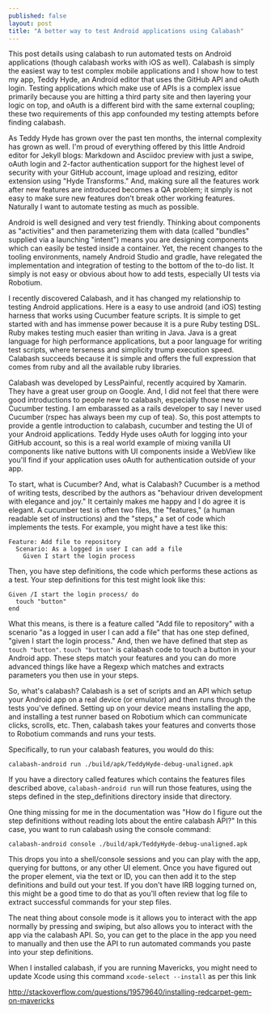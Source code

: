 ```yaml
---
published: false
layout: post
title: "A better way to test Android applications using Calabash"
---
```


This post details using calabash to run automated tests on Android applications (though calabash works with iOS as well). Calabash is simply the easiest way to test complex mobile applications and I show how to test my app, Teddy Hyde, an Android editor that uses the GitHub API and oAuth login. Testing applications which make use of APIs is a complex issue primarily because you are hitting a third party site and then layering your logic on top, and oAuth is a different bird with the same external coupling; these two requirements of this app confounded my testing attempts before finding calabash.

As Teddy Hyde has grown over the past ten months, the internal complexity has grown as well. I'm proud 
of everything offered by this little Android editor for Jekyll blogs: Markdown and Asciidoc preview with just
a swipe, oAuth login and 2-factor authentication support for the highest level of security with 
your GitHub account, image upload and resizing, editor extension using "Hyde Transforms." And, making sure 
all the features work after new features are introduced becomes a QA problem; it simply is not easy to make sure new features
don't break other working features. Naturally I want to automate testing as much as possible.

Android is well designed and very test friendly. Thinking about components as "activities" and then parameterizing them
with data (called "bundles" supplied via a launching "intent") means you are designing components which 
can easily be tested inside a container. Yet, the recent changes to the tooling environments, namely Android Studio and 
gradle, have relegated the implementation and integration of testing to the bottom of the to-do list. It simply
is not easy or obvious about how to add tests, especially UI tests via Robotium. 

I recently discovered Calabash, and it has changed my relationship to testing Android applications. Here is a easy to use android (and iOS) testing harness
that works using Cucumber feature scripts. It is simple to get started with and has immense power because
it is a pure Ruby testing DSL. Ruby makes testing much easier than writing in Java. Java is a great language
for high performance applications, but a poor language for writing test scripts, where terseness and simplicity trump
execution speed. Calabash succeeds because it is simple and offers the full expression that comes from ruby and
all the available ruby libraries.

Calabash was developed by LessPainful, recently acquired by Xamarin. They have a great user group on Google. And, I did not feel that there were good introductions to people new to calabash, especially those new to Cucumber testing. I am
embarassed as a rails developer to say I never used Cucumber (rspec has always been my cup of tea). So, this post 
attempts to provide a gentle introduction to calabash, cucumber and testing the UI of your Android applications. Teddy
Hyde uses oAuth for logging into your GitHub account, so this is a real world example of mixing vanilla UI components
like native buttons with UI components inside a WebView like you'll find if your application uses oAuth for authentication
outside of your app.

To start, what is Cucumber? And, what is Calabash? Cucumber is a method of writing tests, described by the authors as "behaviour driven
development with elegance and joy." It certainly makes me happy and I do agree it is elegant. A cucumber test is often
two files, the "features," (a human readable set of instructions) and the "steps," a set of code which implements the tests. For example, you 
might have a test like this:

    Feature: Add file to repository
      Scenario: As a logged in user I can add a file
        Given I start the login process

Then, you have step definitions, the code which performs these actions as a test. Your step definitions for this test might look 
like this:

    Given /I start the login process/ do
      touch "button"
    end

What this means, is there is a feature called "Add file to repository" with a scenario "as a logged in user I can add a file"
that has one step defined, "given I start the login process." And, then we have defined that step as `touch "button"`. 
`touch "button"` is calabash code to touch a button in your Android app. These steps match your features and you can do more advanced things like have a Regexp which matches and extracts parameters you then use in your steps.

So, what's calabash? Calabash is a set of scripts and an API which setup your Android app on a real device (or emulator) and then 
runs through the tests you've defined. Setting up on your device means installing the app, and installing a test runner
based on Robotium which can communicate clicks, scrolls, etc. Then, calabash takes your features and converts those to
Robotium commands and runs your tests.

Specifically, to run your calabash features, you would do this:

    calabash-android run ./build/apk/TeddyHyde-debug-unaligned.apk

If you have a directory called features which contains the features files described above, `calabash-android run` will run those features, using the steps defined
in the step_definitions directory inside that directory.

One thing missing for me in the documentation was "How do I figure out the step definitions without reading lots
about the entire calabash API?" In this case, you want to run calabash using the console command:

    calabash-android console ./build/apk/TeddyHyde-debug-unaligned.apk

This drops you into a shell/console sessions and you can play with the app, querying for buttons, or any other UI element. Once 
you have figured out the proper element, via the text or ID, you can then add it to the step definitions and 
build out your test. If you don't have IRB logging turned on, this might be a good time to do that as you'll often review that log file to extract successful commands for your step files.

The neat thing about console mode is it allows you to interact with the app normally by pressing and swiping, but also allows you to interact with the app via the calabash API. So, you can get to the place in the app you need to manually and then use the API to run automated commands you paste into your step definitions.

When I installed calabash, if you are running Mavericks, you might need to update Xcode using this command `xcode-select --install`
as per this link

http://stackoverflow.com/questions/19579640/installing-redcarpet-gem-on-mavericks


